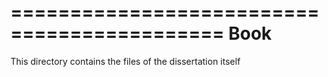 ============================================
Book
=============================================

This directory contains the files of the dissertation itself 

